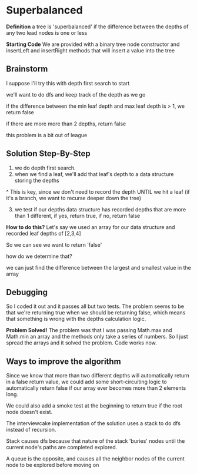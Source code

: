 # Superbalanced

**Definition**
a tree is 'superbalanced' if the difference between the depths of any two lead nodes is one or less

**Starting Code**
We are provided with a binary tree node constructor and insertLeft and insertRight methods that will insert a value into the tree

## Brainstorm

I suppose I'll try this with depth first search to start

we'll want to do dfs and keep track of the depth as we go

if the difference between the min leaf depth and max leaf depth is > 1, we return false

if there are more more than 2 depths, return false

this problem is a bit out of league

## Solution Step-By-Step

1. we do depth first search.
2. when we find a leaf, we'll add that leaf's depth to a data structure storing the depths

^ This is key, since we don't need to record the depth UNTIL we hit a leaf (if it's a branch, we want to recurse deeper down the tree)

3. we test if our depths data structure has recorded depths that are more than 1 different, if yes, return true, if no, return false

**How to do this?**
Let's say we used an array for our data structure and recorded leaf depths of [2,3,4]

So we can see we want to return 'false'

how do we determine that?

we can just find the difference between the largest and smallest value in the array

## Debugging

So I coded it out and it passes all but two tests. The problem seems to be that we're returning true when we should be returning false, which means that something is wrong with the depths calculation logic.

**Problem Solved!**
The problem was that I was passing Math.max and Math.min an array and the methods only take a series of numbers. So I just spread the arrays and it solved the problem. Code works now.

## Ways to improve the algorithm

Since we know that more than two different depths will automatically return in a false return value, we could add some short-circuiting logic to automatically return false if our array ever becomes more than 2 elements long.

We could also add a smoke test at the beginning to return true if the root node doesn't exist.

The interviewcake implementation of the solution uses a stack to do dfs instead of recursion.

Stack causes dfs because that nature of the stack 'buries' nodes until the current node's paths are completed explored.

A queue is the opposite, and causes all the neighbor nodes of the current node to be explored before moving on
